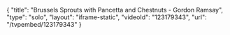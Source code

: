 {
    "title": "Brussels Sprouts with Pancetta and Chestnuts - Gordon Ramsay",
    "type": "solo",
    "layout": "iframe-static",
    "videoId": "123179343",
    "url": "\/tvpembed\/123179343"
}